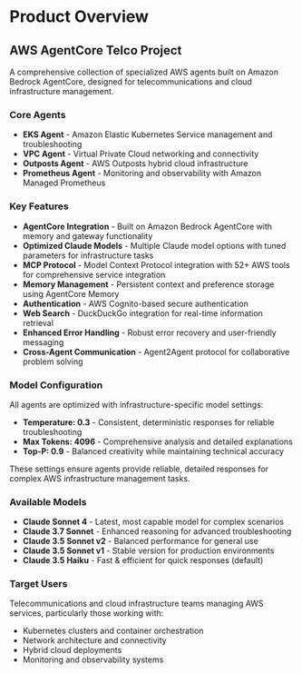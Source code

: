 # Product Overview

## AWS AgentCore Telco Project

A comprehensive collection of specialized AWS agents built on Amazon Bedrock AgentCore, designed for telecommunications and cloud infrastructure management.

### Core Agents

- **EKS Agent** - Amazon Elastic Kubernetes Service management and troubleshooting
- **VPC Agent** - Virtual Private Cloud networking and connectivity  
- **Outposts Agent** - AWS Outposts hybrid cloud infrastructure
- **Prometheus Agent** - Monitoring and observability with Amazon Managed Prometheus

### Key Features

- **AgentCore Integration** - Built on Amazon Bedrock AgentCore with memory and gateway functionality
- **Optimized Claude Models** - Multiple Claude model options with tuned parameters for infrastructure tasks
- **MCP Protocol** - Model Context Protocol integration with 52+ AWS tools for comprehensive service integration
- **Memory Management** - Persistent context and preference storage using AgentCore Memory
- **Authentication** - AWS Cognito-based secure authentication
- **Web Search** - DuckDuckGo integration for real-time information retrieval
- **Enhanced Error Handling** - Robust error recovery and user-friendly messaging
- **Cross-Agent Communication** - Agent2Agent protocol for collaborative problem solving

### Model Configuration

All agents are optimized with infrastructure-specific model settings:
- **Temperature: 0.3** - Consistent, deterministic responses for reliable troubleshooting
- **Max Tokens: 4096** - Comprehensive analysis and detailed explanations
- **Top-P: 0.9** - Balanced creativity while maintaining technical accuracy

These settings ensure agents provide reliable, detailed responses for complex AWS infrastructure management tasks.

### Available Models

- **Claude Sonnet 4** - Latest, most capable model for complex scenarios
- **Claude 3.7 Sonnet** - Enhanced reasoning for advanced troubleshooting
- **Claude 3.5 Sonnet v2** - Balanced performance for general use
- **Claude 3.5 Sonnet v1** - Stable version for production environments
- **Claude 3.5 Haiku** - Fast & efficient for quick responses (default)

### Target Users

Telecommunications and cloud infrastructure teams managing AWS services, particularly those working with:
- Kubernetes clusters and container orchestration
- Network architecture and connectivity
- Hybrid cloud deployments
- Monitoring and observability systems